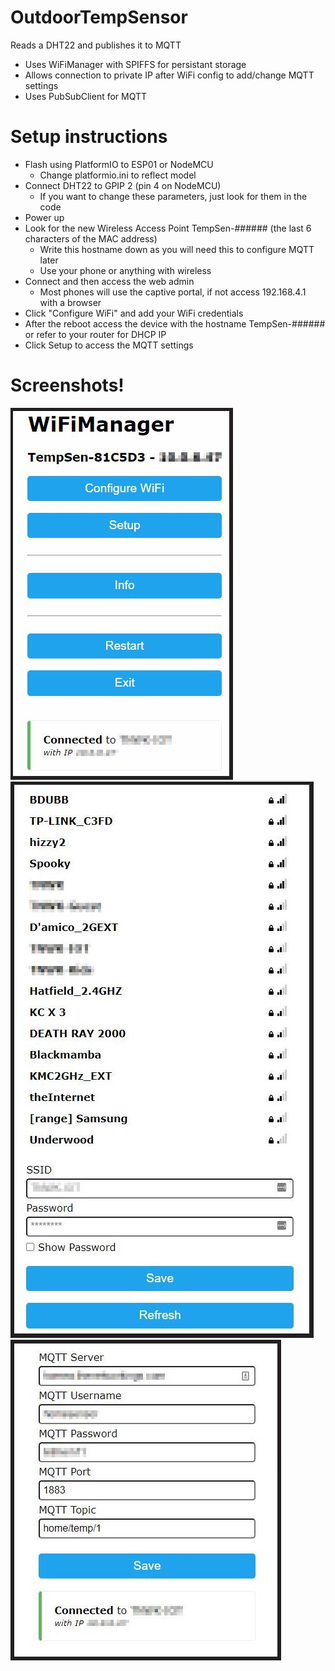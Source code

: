 # OutdoorTempSensor
Reads a DHT22 and publishes it to MQTT

- Uses WiFiManager with SPIFFS for persistant storage
- Allows connection to private IP after WiFi config to add/change MQTT settings
- Uses PubSubClient for MQTT

# Setup instructions
- Flash using PlatformIO to ESP01 or NodeMCU 
  - Change platformio.ini to reflect model
- Connect DHT22 to GPIP 2 (pin 4 on NodeMCU)
  - If you want to change these parameters, just look for them in the code
- Power up
- Look for the new Wireless Access Point TempSen-###### (the last 6 characters of the MAC address) 
  - Write this hostname down as you will need this to configure MQTT later
  - Use your phone or anything with wireless
- Connect and then access the web admin
  - Most phones will use the captive portal, if not access 192.168.4.1 with a browser
- Click "Configure WiFi" and add your WiFi credentials
- After the reboot access the device with the hostname TempSen-###### or refer to your router for DHCP IP
- Click Setup to access the MQTT settings

# Screenshots!

![Main Page](https://github.com/linuxx/OutdoorTempSensor/blob/master/images/main.jpg)
![WiFi Scan](https://github.com/linuxx/OutdoorTempSensor/blob/master/images/wifiscan.jpg)
![MQTT Page](https://github.com/linuxx/OutdoorTempSensor/blob/master/images/mqtt.jpg)

